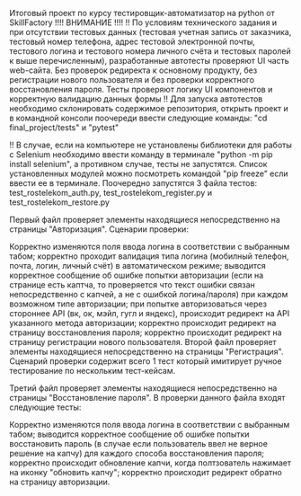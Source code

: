 Итоговый проект по курсу тестировщик-автоматизатор на python от SkillFactory
!!!! ВНИМАНИЕ !!!!
!! По условиям технического задания и при отсутствии тестовых данных (тестовая учетная запись от заказчика, тестовый номер телефона, адрес тестовой электронной почты, тестового логина и тестового номера личного счёта и тестовых паролей к выше перечисленным), разработанные автотесты проверяют UI часть web-сайта. Без проверок редиректа к основному продукту, без регистрации нового пользователя и без проверки корректного восстановления пароля. Тесты проверяют логику UI компонентов и корректную валидацию данных формы !!
Для запуска автотестов необходимо склонировать содержимое репозитория, открыть проект и в командной консоли поочереди ввести следующие команды: "cd final_project/tests" и "pytest"

!! В случае, если на компьютере не установлены библиотеки для работы с Selenium необходимо ввести команду в терминале "python -m pip install selenium", а противном случае, тесты не запустятся. Список установленных модулей можно посмотреть командой "pip freeze" если ввести ее в терминале.
Поочередно запустятся 3 файла тестов: test_rostelekom_auth.py, test_rostelekom_register.py и test_rostelekom_restore.py

Первый файл проверяет элементы находящиеся непосредственно на страницы "Авторизация". Сценарии проверки:

Корректно изменяются поля ввода логина в соответствии с выбранным табом;
корректно проходит валидация типа логина (мобилный телефон, почта, логин, личный счёт) в автоматическом режиме;
выводится корректное сообщение об ошибке попытки авторизации (если на странице есть каптча, то проверяется что текст ошибки связан непосредственно с капчей, а не с ошибкой логина/пароля) при каждом возможном типе авторизации;
при попытке авторизоваться через стороннее API (вк, ок, мэйл, гугл и яндекс), происходит редирект на API указанного метода авторизации;
корректно происходит редирект на страницу восстановления пароля;
корректно происходит редирект на страницу регистрации нового пользователя.
Второй файл проверяет элементы находящиеся непосредственно на страницы "Регистрация". Сценарий проверки содержит всего 1 тест который имитирует ручное тестирование по нескольким тест-кейсам.

Третий файл проверяет элементы находящиеся непосредственно на страницы "Восстановление пароля". В проверки данного файла входят следующие тесты:

Корректно изменяются поля ввода логина в соответствии с выбранным табом;
выводится корректное сообщение об ошибке попытки восстановить пароль (в случае если пользователь ввел не верное решение на капчу) для каждого способа восстановления пароля;
корректно происходит обновление капчи, когда полтзователь нажимает на иконку "обновить капчу";
корректно происходит редирект обратно на страницу авторизации.